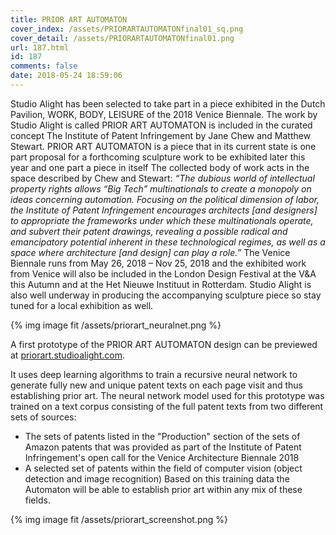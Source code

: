 ```yaml
---
title: PRIOR ART AUTOMATON
cover_index: /assets/PRIORARTAUTOMATONfinal01_sq.png
cover_detail: /assets/PRIORARTAUTOMATONfinal01.png
url: 187.html
id: 187
comments: false
date: 2018-05-24 18:59:06
---
```


Studio Alight has been selected to take part in a piece exhibited in the Dutch Pavilion, WORK, BODY, LEISURE of the 2018 Venice Biennale. The work by Studio Alight is called PRIOR ART AUTOMATON is included in the curated concept The Institute of Patent Infringement by Jane Chew and Matthew Stewart. PRIOR ART AUTOMATON is a piece that in its current state is one part proposal for a forthcoming sculpture work to be exhibited later this year and one part a piece in itself The collected body of work acts in the space described by Chew and Stewart: _“The dubious world of intellectual property rights allows “Big Tech” multinationals to create a monopoly on ideas concerning automation. Focusing on the political dimension of labor, the Institute of Patent Infringement encourages architects \[and designers\] to appropriate the frameworks under which these multinationals operate, and subvert their patent drawings, revealing a possible radical and emancipatory potential inherent in these technological regimes, as well as a space where architecture \[and design\] can play a role.”_ The Venice Biennale runs from May 26, 2018 – Nov 25, 2018 and the exhibited work from Venice will also be included in the London Design Festival at the V&A this Autumn and at the Het Nieuwe Instituut in Rotterdam. Studio Alight is also well underway in producing the accompanying sculpture piece so stay tuned for a local exhibition as well.

{% img image fit /assets/priorart_neuralnet.png %}

A first prototype of the PRIOR ART AUTOMATON design can be previewed at [priorart.studioalight.com](http://priorart.studioalight.com). 

It uses deep learning algorithms to train a recursive neural network to generate fully new and unique patent texts on each page visit and thus establishing prior art. The neural network model used for this prototype was trained on a text corpus consisting of the full patent texts from two different sets of sources:
*   The sets of patents listed in the "Production" section of the sets of Amazon patents that was provided as part of the Institute of Patent Infringement's open call for the Venice Architecture Biennale 2018
*   A selected set of patents within the field of computer vision (object detection and image recognition)
Based on this training data the Automaton will be able to establish prior art within any mix of these fields.

{% img image fit /assets/priorart_screenshot.png %}
